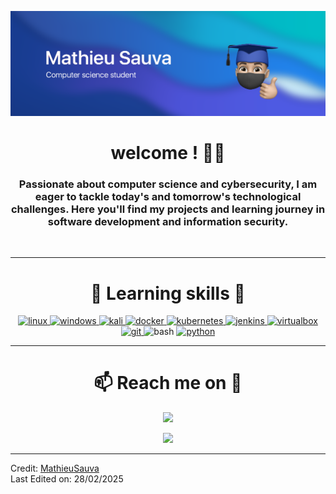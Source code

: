 ![Mathieu Sauva - computer science student](https://github.com/MathieuSauva/MathieuSauva/blob/main/banner.png)
<h1 align="center">
  welcome ! ✌🏼
</h1>

<h3 align="center"> 
Passionate about computer science and cybersecurity, I am  eager to tackle today's and tomorrow's technological challenges. Here you'll find my projects and learning journey in software development and information security.
</h3></br>

------

<h1 align="center">
  🎯 Learning skills 🎯
</h1> 
<p align="center"> 
  <a href="https://www.linux.org/pages/download/" target="_blank" rel="noreferrer"> <img src="https://img.icons8.com/color/344/linux.png" alt="linux" width="60" height="60"/> </a>
  <a href="https://www.microsoft.com/fr-fr/windows?r=1" target="_blank" rel="noreferrer"> <img src="https://img.icons8.com/color/344/windows-11.png" alt="windows" width="60" height="60"/> </a>
    <a href="https://www.kali.org/" target="_blank" rel="noreferrer"> <img src="https://img.icons8.com/color/344/kali-linux.png" alt="kali" width="60" height="60"/> </a>
  <a href="https://www.docker.com/" target="_blank" rel="noreferrer"> <img src="https://img.icons8.com/color/344/docker.png" alt="docker" width="60" height="60"/> </a>
    <a href="https://kubernetes.io/fr/" target="_blank" rel="noreferrer"> <img src="https://img.icons8.com/color/344/kubernetes.png" alt="kubernetes" width="60" height="60"/> </a>
  <a href="https://www.jenkins.io/" target="_blank" rel="noreferrer"> <img src="https://img.icons8.com/color/344/jenkins.png" alt="jenkins" width="60" height="60"/> </a>
  <a href="https://www.virtualbox.org/" target="_blank" rel="noreferrer"> <img src="https://img.icons8.com/color/344/virtualbox.png" alt="virtualbox" width="60" height="60"/> </a> 
  <a href="https://git-scm.com/" target="_blank" rel="noreferrer"> <img src="https://img.icons8.com/color/344/git.png" alt="git" width="60" height="60"/> </a> 
  <img src="https://img.icons8.com/plasticine/344/bash.png" alt="bash" width="60" height="60"/>
  <a href="https://www.python.org" target="_blank" rel="noreferrer"> <img src="https://img.icons8.com/color/344/python--v1.png" alt="python" width="60" height="60"/> </a> 
</p>

------

<h1 align='center'>
📫 Reach me on 💬
</h1>

[<p align='center'><img src='https://img.shields.io/badge/Apple-%23000000.svg?style=for-the-badge&logo=apple&logoColor=white'></p>](mailto:mathieu.sauva@icloud.com)

[<p align='center'><img src='https://img.shields.io/badge/linkedin-%230077B5.svg?style=for-the-badge&logo=linkedin'></p>](https://www.linkedin.com/in/mathieu-sauva-253415231/)  

------
Credit: [MathieuSauva](https://github.com/MathieuSauva) <br>
Last Edited on: 28/02/2025
